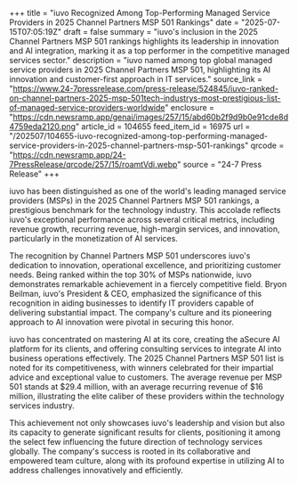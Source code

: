 +++
title = "iuvo Recognized Among Top-Performing Managed Service Providers in 2025 Channel Partners MSP 501 Rankings"
date = "2025-07-15T07:05:19Z"
draft = false
summary = "iuvo's inclusion in the 2025 Channel Partners MSP 501 rankings highlights its leadership in innovation and AI integration, marking it as a top performer in the competitive managed services sector."
description = "iuvo named among top global managed service providers in 2025 Channel Partners MSP 501, highlighting its AI innovation and customer-first approach in IT services."
source_link = "https://www.24-7pressrelease.com/press-release/524845/iuvo-ranked-on-channel-partners-2025-msp-501tech-industrys-most-prestigious-list-of-managed-service-providers-worldwide"
enclosure = "https://cdn.newsramp.app/genai/images/257/15/abd60b2f9d9b0e91cde8d4759eda2120.png"
article_id = 104655
feed_item_id = 16975
url = "/202507/104655-iuvo-recognized-among-top-performing-managed-service-providers-in-2025-channel-partners-msp-501-rankings"
qrcode = "https://cdn.newsramp.app/24-7PressRelease/qrcode/257/15/roamtVdi.webp"
source = "24-7 Press Release"
+++

<p>iuvo has been distinguished as one of the world's leading managed service providers (MSPs) in the 2025 Channel Partners MSP 501 rankings, a prestigious benchmark for the technology industry. This accolade reflects iuvo's exceptional performance across several critical metrics, including revenue growth, recurring revenue, high-margin services, and innovation, particularly in the monetization of AI services.</p><p>The recognition by Channel Partners MSP 501 underscores iuvo's dedication to innovation, operational excellence, and prioritizing customer needs. Being ranked within the top 30% of MSPs nationwide, iuvo demonstrates remarkable achievement in a fiercely competitive field. Bryon Beilman, iuvo's President & CEO, emphasized the significance of this recognition in aiding businesses to identify IT providers capable of delivering substantial impact. The company's culture and its pioneering approach to AI innovation were pivotal in securing this honor.</p><p>iuvo has concentrated on mastering AI at its core, creating the aSecure AI platform for its clients, and offering consulting services to integrate AI into business operations effectively. The 2025 Channel Partners MSP 501 list is noted for its competitiveness, with winners celebrated for their impartial advice and exceptional value to customers. The average revenue per MSP 501 stands at $29.4 million, with an average recurring revenue of $16 million, illustrating the elite caliber of these providers within the technology services industry.</p><p>This achievement not only showcases iuvo's leadership and vision but also its capacity to generate significant results for clients, positioning it among the select few influencing the future direction of technology services globally. The company's success is rooted in its collaborative and empowered team culture, along with its profound expertise in utilizing AI to address challenges innovatively and efficiently.</p>